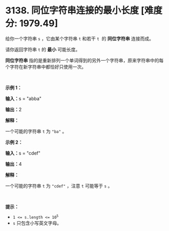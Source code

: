 # 3138. 同位字符串连接的最小长度 [难度分: 1979.49]

<p>给你一个字符串&nbsp;<code>s</code>&nbsp;，它由某个字符串&nbsp;<code>t</code>&nbsp;和若干&nbsp;<code>t</code>&nbsp; 的&nbsp;<strong>同位字符串</strong>&nbsp;连接而成。</p>

<p>请你返回字符串 <code>t</code>&nbsp;的 <strong>最小</strong>&nbsp;可能长度。</p>

<p><strong>同位字符串</strong>&nbsp;指的是重新排列一个单词得到的另外一个字符串，原来字符串中的每个字符在新字符串中都恰好只使用一次。</p>

<p>&nbsp;</p>

<p><strong class="example">示例 1：</strong></p>

<div class="example-block">
<p><span class="example-io"><b>输入：</b>s = "abba"</span></p>

<p><span class="example-io"><b>输出：</b>2</span></p>

<p><strong>解释：</strong></p>

<p>一个可能的字符串&nbsp;<code>t</code>&nbsp;为&nbsp;<code>"ba"</code>&nbsp;。</p>
</div>

<p><strong class="example">示例 2：</strong></p>

<div class="example-block">
<p><span class="example-io"><b>输入：</b>s = "cdef"</span></p>

<p><span class="example-io"><b>输出：</b>4</span></p>

<p><strong>解释：</strong></p>

<p>一个可能的字符串&nbsp;<code>t</code>&nbsp;为&nbsp;<code>"cdef"</code>&nbsp;，注意&nbsp;<code>t</code>&nbsp;可能等于&nbsp;<code>s</code>&nbsp;。</p>
</div>

<p>&nbsp;</p>

<p><strong>提示：</strong></p>

<ul>
	<li><code>1 &lt;= s.length &lt;= 10<sup>5</sup></code></li>
	<li><code>s</code>&nbsp;只包含小写英文字母。</li>
</ul>
